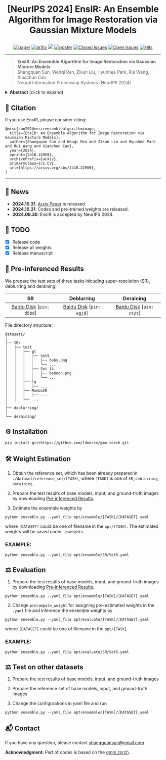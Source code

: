  # <p align=center> [NeurIPS 2024] EnsIR: An Ensemble Algorithm for Image Restoration via Gaussian Mixture Models</p>

<div align="center">
 
[![paper](https://img.shields.io/badge/EnsIR-paper-blue.svg)](https://arxiv.org/abs/2410.22959)
[![arXiv](https://img.shields.io/badge/EnsIR-arXiv-red.svg)](https://arxiv.org/abs/2410.22959)
[![](https://img.shields.io/badge/project-page-red.svg)]()
[![poster](https://img.shields.io/badge/EnsIR-poster-green.svg)]()
[![Closed Issues](https://img.shields.io/github/issues-closed/sunshangquan/EnsIR)](https://github.com/sunshangquan/EnsIR/issues?q=is%3Aissue+is%3Aclosed) 
[![Open Issues](https://img.shields.io/github/issues/sunshangquan/EnsIR)](https://github.com/sunshangquan/EnsIR/issues) 
[![Hits](https://hits.seeyoufarm.com/api/count/incr/badge.svg?url=https%3A%2F%2Fgithub.com%2Fsunshangquan%2FEnsIR&count_bg=%2379C83D&title_bg=%23555555&icon=&icon_color=%23E7E7E7&title=hits&edge_flat=false)](https://hits.seeyoufarm.com)

</div>

---
>**EnsIR: An Ensemble Algorithm for Image Restoration via Gaussian Mixture Models**<br>  Shangquan Sun, Wenqi Ren, Zikun Liu, Hyunhee Park, Rui Wang, Xiaochun Cao<br> 
>Neural Information Processing Systems (NeurIPS 2024)

<details>
<summary><strong>Abstract</strong> (click to expand) </summary>
Image restoration has experienced significant advancements due to the development of deep learning. Nevertheless, it encounters challenges related to ill-posed problems, resulting in deviations between single model predictions and ground-truths. Ensemble learning, as a powerful machine learning technique, aims to address these deviations by combining the predictions of multiple base models. Most existing works adopt ensemble learning during the design of restoration models, while only limited research focuses on the inference-stage ensemble of pre-trained restoration models. Regression-based methods fail to enable efficient inference, leading researchers in academia and industry to prefer averaging as their choice for post-training ensemble. To address this, we reformulate the ensemble problem of image restoration into Gaussian mixture models (GMMs) and employ an expectation maximization (EM)-based algorithm to estimate ensemble weights for aggregating prediction candidates. We estimate the range-wise ensemble weights on a reference set and store them in a lookup table (LUT) for efficient ensemble inference on the test set. Our algorithm is model-agnostic and training-free, allowing seamless integration and enhancement of various pre-trained image restoration models. It consistently outperforms regression-based methods and averaging ensemble approaches on 14 benchmarks across 3 image restoration tasks, including super-resolution, deblurring and deraining. The codes and all estimated weights have been released in [Github](https://github.com/sunshangquan/EnsIR).
</details>

## :mega: Citation
If you use EnsIR, please consider citing:

    @misc{sun2024ensirensemblealgorithmimage,
      title={EnsIR: An Ensemble Algorithm for Image Restoration via Gaussian Mixture Models}, 
      author={Shangquan Sun and Wenqi Ren and Zikun Liu and Hyunhee Park and Rui Wang and Xiaochun Cao},
      year={2024},
      eprint={2410.22959},
      archivePrefix={arXiv},
      primaryClass={cs.CV},
      url={https://arxiv.org/abs/2410.22959}, 
    }
    
---

## :rocket: News
* **2024.10.31**: [Arxiv Paper](https://arxiv.org/abs/2410.22959) is released.
* **2024.10.31**: Codes and pre-trained weights are released.
* **2024.09.30**: EnsIR is accepted by NeurIPS 2024.


## :pushpin: TODO

- [x] Release code
- [x] Release all weights 
- [x] Release manuscript 

## :jigsaw: Pre-inferenced Results <a id="dataset_download"></a>


We prepare the test sets of three tasks inlcuding super-resolution (SR), deblurring and deraining.

| SR | Deblurring | Deraining |
|:---------------:|:-----------------:|:-----------------:|
| [Baidu Disk](https://pan.baidu.com/s/1T-Mzy2fR5sMobNIYZRS0CA?pwd=d5bd) [```pin: d5bd```] | [Baidu Disk](https://pan.baidu.com/s/1XJZdJeCiFhE5mfjSsUus0g?pwd=egj8) [```pin: egj8```] | [Baidu Disk](https://pan.baidu.com/s/1B5rvISkq8qwvd9itpJe-Fw?pwd=vtyt) [```pin: vtyt```] |

File directory structure:

```
datasets/
│
├── SR/
│   ├── test
│   │   ├── gt 
│   │   │   ├── Set5
│   │   │   │   ├── baby.png
│   │   │   │   └── ...
│   │   │   ├── Set 14
│   │   │   │   ├── baboon.png
│   │   │   │   └── ...
│   │   ├── lq
│   │   │   ├── ...
│   │   ├── MambaIR
│   │   │   ├── ...
│   │   ├── ...  
│
├── deblurring/
│
└── deraining/
```

## :gear: Installation
```
pip install git+https://github.com/ldeecke/gmm-torch.git
```

## :hammer_and_wrench: Weight Estimation

1. Obtain the reference set, which has been already prepared in ```./dataset/reference_set/[TASK]```, where ```[TASK]``` is one of ```SR```, ```deblurring```, ```deraining```.

2. Prepare the test results of base models, input, and ground-truth images by downloading [Pre-inferenced Results](https://github.com/sunshangquan/EnsIR?tab=readme-ov-file#jigsaw-visual-results).

3. Estimate the ensemble weights by 

```
python ensemble.py --yaml_file opt/ensemble/[TASK]/[DATASET].yaml
```

where ```[DATASET]``` could be one of filename in the ```opt/[TASK]```. The estimated weights will be saved under ```./weights```.

### EXAMPLE:

```
python ensemble.py --yaml_file opt/ensemble/SR/Set5.yaml
```

## :balance_scale: Evaluation

1. Prepare the test results of base models, input, and ground-truth images by downloading [Pre-inferenced Results](#dataset_download).

```
python ensemble.py --yaml_file opt/ensemble/[TASK]/[DATASET].yaml
```

2. Change ```precompute_weight``` for assigning pre-estimated weights in the ```.yaml``` file and inference the ensemble weights by 

```
python ensemble.py --yaml_file opt/evaluate/[TASK]/[DATASET].yaml
```

where ```[DATASET]``` could be one of filename in the ```opt/[TASK]```. 

### EXAMPLE:

```
python ensemble.py --yaml_file opt/evaluate/SR/Set5.yaml
```

## :balance_scale: Test on other datasets

1. Prepare the test results of base models, input, and ground-truth images

2. Prepare the reference set of base models, input, and ground-truth images

3. Change the configurations in yaml file and run

```
python ensemble.py --yaml_file opt/ensemble/[TASK]/[DATASET].yaml
```



## :mailbox_with_mail: Contact 
If you have any question, please contact shangquansun@gmail.com

**Acknowledgment:** Part of codes is based on the [gmm_torch](https://github.com/ldeecke/gmm-torch). 


